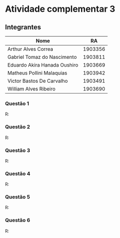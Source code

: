 # Atividade complementar 3

## Integrantes
 Nome                          |   RA     |
-------------------------------|----------|
 Arthur Alves Correa           |  1903356 |
 Gabriel Tomaz do Nascimento   | 1903811  |
 Eduardo Akira Hanada Oushiro  | 1903669  |
 Matheus Pollini Malaquias     | 1903942  |
 Victor Bastos De Carvalho     | 1903491  |
 William Alves Ribeiro         | 1903690  |

### Questão 1

R: 

### Questão 2

R: 

### Questão 3

R: 

### Questão 4

R: 

### Questão 5

R: 

### Questão 6

R: 
